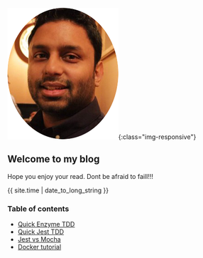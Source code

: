 ![image-title-here](img/logo.png){:class="img-responsive"}
## Welcome to my blog

Hope you enjoy your read.
Dont be afraid to faill!!!

{{ site.time | date_to_long_string }}

### Table of contents

* [Quick Enzyme TDD](blogs/enzymeTDD.md)
* [Quick Jest TDD]()
* [Jest vs Mocha]()
* [Docker tutorial]()
